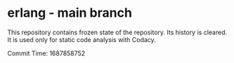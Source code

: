# erlang - main branch

This repository contains frozen state of the repository.
Its history is cleared. It is used only for static code
analysis with Codacy.

Commit Time: 1687858752